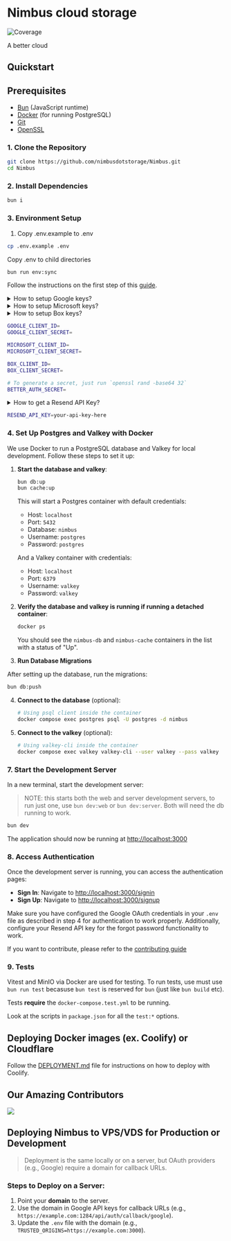 # Nimbus cloud storage

![Coverage](https://img.shields.io/badge/coverage-7%25-red)

A better cloud

## Quickstart

## Prerequisites

- [Bun](https://bun.sh/) (JavaScript runtime)
- [Docker](https://www.docker.com/) (for running PostgreSQL)
- [Git](https://git-scm.com/)
- [OpenSSL](https://www.openssl.org/)

### 1. Clone the Repository

```bash
git clone https://github.com/nimbusdotstorage/Nimbus.git
cd Nimbus
```

### 2. Install Dependencies

```bash
bun i
```

### 3. Environment Setup

1. Copy .env.example to .env

```bash
cp .env.example .env
```

Copy .env to child directories

```bash
bun run env:sync
```

Follow the instructions on the first step of this [guide](https://www.better-auth.com/docs/authentication/google).

<details>
<summary>How to setup Google keys?</summary>
<br>

- Navigate to Google Cloud [console](https://console.cloud.google.com/).

- Create a new project and navigate to its dashboard.

- Navigate to [**OAuth Consent Screen**](https://console.cloud.google.com/auth/overview) and enter the details.
  - Name: _Nimbus_
  - Audience: _External_
  - Contact info: _youremail@gmail.com_

- Navigate to [**Clients**](https://console.cloud.google.com/auth/clients).
  - Type: _Web application_
  - Name: _Nimbus_
  - Add **Authorised Javascript origin** as `http://localhost:3000`
  - Add **Authorised redirect uri** as `http://localhost:1284/api/auth/callback/google`
  - **IMPORTANT**:Get your `client_id` and `client_secret`.

- Enable Google Drive API
  - Search for **Google Drive API** or [Click Here](https://console.cloud.google.com/apis/library/drive.googleapis.com).
  - Click **Enable**.

- Now navigate to [**Audience**](https://console.cloud.google.com/auth/audience) and add **Test users**.

</details>

<details>
<summary>How to setup Microsoft keys?</summary>
<br>

- Go to the <a href="https://portal.azure.com/" target="_blank">**Microsoft Azure Portal**</a>.

- Navigate to [**Microsoft Entra ID**](https://portal.azure.com/#blade/Microsoft_AAD_IAM/ActiveDirectoryMenuBlade) → Click **Add** → Click **App registrations**.
  - Name: _Nimbus_
  - Under **Supported account types**, choose: **Accounts in any organizational directory and personal Microsoft accounts** (i.e. all Microsoft account users).
  - Under **Redirect URI**, select **Web** and enter: `http://localhost:1284/api/auth/callback/microsoft` (Also add `http://localhost:3000` under front-end origins if needed.)

- After registration, navigate to the app's **Overview** to copy your **Application (client) ID**.

- In the left menu, Click **Manage**. Use this to navigate.

- Navigate to **Certificates & secrets** → Click **New client secret** → Add a _description_ and _expiry_ → Click **Add** → Copy the generated secret value.

- Navigate to **API permissions** and make sure these **delegated Microsoft Graph** permissions are added and granted:
  - `email` – View users' email address
  - `offline_access` – Maintain access to data you have given it access to
  - `openid` – Sign users in
  - `profile` – View users' basic profile
  - `User.Read` – Sign in and read user profile
  - `Files.ReadWrite.All` – Have full access to user files (OneDrive access)

- Click **Grant admin consent** to apply the permissions.
</details>

<details>
<summary>How to setup Box keys?</summary>
<br>

Official Guide: [Box Create Oauth App](https://developer.box.com/guides/cli/quick-start/create-oauth-app/)

- Navigate to Box Developer Console [console](https://app.box.com/developers/console).

- Click **Create App**. Select **Custom App**.

- Fill in the form.
  - Name: _Nimbus_
  - Purpose: _Integration_
  - Categories: _Productivity, Collaboration, Core Enterprise_
  - External system are you integrating with: _Box files_
  - Click **Next**
  - Select **User Authentication (OAuth 2.0)**
  - Click **Create App**

- Copy the **Client ID** and **Client Secret** under **OAuth 2.0 Credentials**.

- Add **OAuth 2.0 Redirect URIs** as `http://localhost:1284/api/auth/callback/box`.

- Add **Application Scopes**:
  - `Read all files and folders stored in Box`
  - `Write all files and folders stored in Box`
  - `Manage Users`
  - `Enable Integrations`

- Add **CORS Domains** as `http://localhost:3000`.

- Click **Save Changes**.
</details>

```bash
GOOGLE_CLIENT_ID=
GOOGLE_CLIENT_SECRET=

MICROSOFT_CLIENT_ID=
MICROSOFT_CLIENT_SECRET=

BOX_CLIENT_ID=
BOX_CLIENT_SECRET=

# To generate a secret, just run `openssl rand -base64 32`
BETTER_AUTH_SECRET=
```

<details>
<summary>How to get a Resend API Key?</summary>
<br>

1. Go to [Resend.com](https://resend.com) and sign up or log in to your account.
2. From the dashboard, click on **"API Keys"** in the sidebar.
3. Click the **"Create API Key"** button.
4. Enter a name for your key (e.g., `nimbus-dev`) and confirm.
5. Copy the generated API key.

6. Add it to your `.env` file:
   </details>

   ```bash
   RESEND_API_KEY=your-api-key-here
   ```

### 4. Set Up Postgres and Valkey with Docker

We use Docker to run a PostgreSQL database and Valkey for local development. Follow these steps to set it up:

1. **Start the database and valkey**:

   ```bash
   bun db:up
   bun cache:up
   ```

   This will start a Postgres container with default credentials:
   - Host: `localhost`
   - Port: `5432`
   - Database: `nimbus`
   - Username: `postgres`
   - Password: `postgres`

   And a Valkey container with credentials:
   - Host: `localhost`
   - Port: `6379`
   - Username: `valkey`
   - Password: `valkey`

2. **Verify the database and valkey is running if running a detached container**:

   ```bash
   docker ps
   ```

   You should see the `nimbus-db` and `nimbus-cache` containers in the list with a status of "Up".

3. **Run Database Migrations**

After setting up the database, run the migrations:

```bash
bun db:push
```

4. **Connect to the database** (optional):

   ```bash
   # Using psql client inside the container
   docker compose exec postgres psql -U postgres -d nimbus
   ```

5. **Connect to the valkey** (optional):

   ```bash
   # Using valkey-cli inside the container
   docker compose exec valkey valkey-cli --user valkey --pass valkey
   ```

### 7. Start the Development Server

In a new terminal, start the development server:

> NOTE: this starts both the web and server development servers, to run just one, use `bun dev:web` or `bun dev:server`. Both will need the db running to work.

```bash
bun dev
```

The application should now be running at [http://localhost:3000](http://localhost:3000)

### 8. Access Authentication

Once the development server is running, you can access the authentication pages:

- **Sign In**: Navigate to [http://localhost:3000/signin](http://localhost:3000/signin)
- **Sign Up**: Navigate to [http://localhost:3000/signup](http://localhost:3000/signup)

Make sure you have configured the Google OAuth credentials in your `.env` file as described in step 4 for authentication to work properly. Additionally, configure your Resend API key for the forgot password functionality to work.

If you want to contribute, please refer to the [contributing guide](https://github.com/nimbusdotstorage/Nimbus/blob/main/CONTRIBUTING.md)

### 9. Tests

Vitest and MinIO via Docker are used for testing. To run tests, use must use `bun run test` becasuse `bun test` is reserved for `bun` (just like `bun build` etc).

Tests **require** the `docker-compose.test.yml` to be running.

Look at the scripts in `package.json` for all the `test:*` options.

## Deploying Docker images (ex. Coolify) or Cloudflare

Follow the [DEPLOYMENT.md](DEPLOYMENT.md) file for instructions on how to deploy with Coolify.

## Our Amazing Contributors

<a href="https://github.com/nimbusdotstorage/Nimbus/graphs/contributors">
  <img src="https://contrib.rocks/image?repo=nimbusdotstorage/Nimbus" />
</a>

## Deploying Nimbus to VPS/VDS for Production or Development

> Deployment is the same locally or on a server, but OAuth providers (e.g., Google) require a domain for callback URLs.

### Steps to Deploy on a Server:

1. Point your **domain** to the server.
2. Use the domain in Google API keys for callback URLs (e.g., `https://example.com:1284/api/auth/callback/google`).
3. Update the `.env` file with the domain (e.g., `TRUSTED_ORIGINS=https://example.com:3000`).
